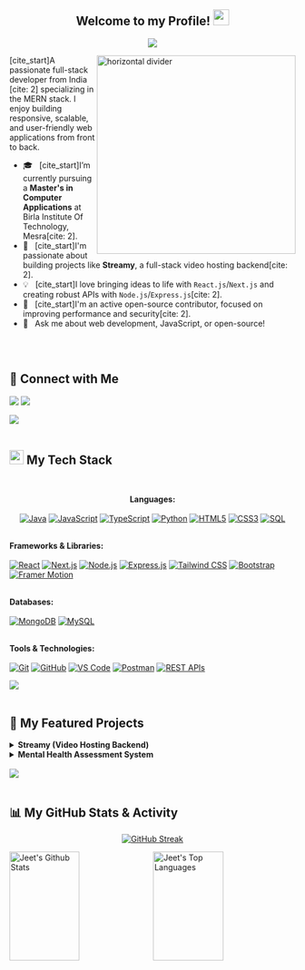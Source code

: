 <h2 align="center">
  Welcome to my Profile!
  <img src="https://media.giphy.com/media/hvRJCLFzcasrR4ia7z/giphy.gif" width="28">
</h2>

<p align="center">
  <a href="https://github.com/YOUR-GITHUB-USERNAME">
    <img src="https://readme-typing-svg.herokuapp.com/?lines=MERN+Stack+Developer;Full-Stack+Web+Developer;Always+Learning+New+Things&center=true&width=450&height=50">
  </a>
</p>

<p>
  <img align="right" width="350" src="https://user-images.githubusercontent.com/73097560/115834477-dbab4500-a447-11eb-908a-139a6edaec5c.gif" alt="horizontal divider">
</p>

[cite_start]A passionate full-stack developer from India [cite: 2] specializing in the MERN stack. I enjoy building responsive, scalable, and user-friendly web applications from front to back.

- 🎓 &nbsp; [cite_start]I’m currently pursuing a **Master's in Computer Applications** at Birla Institute Of Technology, Mesra[cite: 2].
- 🔭 &nbsp; [cite_start]I'm passionate about building projects like **Streamy**, a full-stack video hosting backend[cite: 2].
- 💡 &nbsp; [cite_start]I love bringing ideas to life with `React.js`/`Next.js` and creating robust APIs with `Node.js`/`Express.js`[cite: 2].
- 🤝 &nbsp; [cite_start]I'm an active open-source contributor, focused on improving performance and security[cite: 2].
- 💬 &nbsp; Ask me about web development, JavaScript, or open-source!

<br/>
<br/>

## 🔗 Connect with Me
<p align="left">
  <a href="mailto:iamjeet46@gmail.com"><img src="https://img.shields.io/badge/Gmail-D14836?style=for-the-badge&logo=gmail&logoColor=white"></a>
  <a href="YOUR-LINKEDIN-URL"><img src="https://img.shields.io/badge/LinkedIn-0A66C2?style=for-the-badge&logo=linkedin&logoColor=white"></a>
</p>

<img src="https://user-images.githubusercontent.com/73097560/115834477-dbab4500-a447-11eb-908a-139a6edaec5c.gif"><br><br>

## <img src="https://media2.giphy.com/media/QssGEmpkyEOhBCb7e1/giphy.gif?cid=ecf05e47a0n3gi1bfqntqmob8g9aid1oyj2wr3ds3mg700bl&rid=giphy.gif" width ="25"><b> My Tech Stack</b>
<br>

<p align="center">
  <strong>Languages:</strong><br/><br/>
  <a href="#"><img alt="Java" src="https://img.shields.io/badge/Java-ED8B00?style=for-the-badge&logo=openjdk&logoColor=white"></a>
  <a href="#"><img alt="JavaScript" src="https://img.shields.io/badge/JavaScript-F7DF1E?style=for-the-badge&logo=javascript&logoColor=black"></a>
  <a href="#"><img alt="TypeScript" src="https://img.shields.io/badge/TypeScript-3178C6?style=for-the-badge&logo=typescript&logoColor=white"></a>
  <a href="#"><img alt="Python" src="https://img.shields.io/badge/Python-3776AB?style=for-the-badge&logo=python&logoColor=white"></a>
  <a href="#"><img alt="HTML5" src="https://img.shields.io/badge/HTML5-E34F26?style=for-the-badge&logo=html5&logoColor=white"></a>
  <a href="#"><img alt="CSS3" src="https://img.shields.io/badge/CSS3-1572B6?style=for-the-badge&logo=css3&logoColor=white"></a>
  <a href="#"><img alt="SQL" src="https://img.shields.io/badge/SQL-4479A1?style=for-the-badge&logo=postgresql&logoColor=white"></a>
  <br/><br/>

  <strong>Frameworks & Libraries:</strong><br/><br/>
  <a href="#"><img alt="React" src="https://img.shields.io/badge/React-61DAFB?style=for-the-badge&logo=react&logoColor=black"></a>
  <a href="#"><img alt="Next.js" src="https://img.shields.io/badge/Next.js-000000?style=for-the-badge&logo=nextdotjs&logoColor=white"></a>
  <a href="#"><img alt="Node.js" src="https://img.shields.io/badge/Node.js-339933?style=for-the-badge&logo=nodedotjs&logoColor=white"></a>
  <a href="#"><img alt="Express.js" src="https://img.shields.io/badge/Express.js-000000?style=for-the-badge&logo=express&logoColor=white"></a>
  <a href="#"><img alt="Tailwind CSS" src="https://img.shields.io/badge/Tailwind_CSS-06B6D4?style=for-the-badge&logo=tailwindcss&logoColor=white"></a>
  <a href="#"><img alt="Bootstrap" src="https://img.shields.io/badge/Bootstrap-7952B3?style=for-the-badge&logo=bootstrap&logoColor=white"></a>
  <a href="#"><img alt="Framer Motion" src="https://img.shields.io/badge/Framer_Motion-0055FF?style=for-the-badge&logo=framer&logoColor=white"></a>
  <br/><br/>

  <strong>Databases:</strong><br/><br/>
  <a href="#"><img alt="MongoDB" src="https://img.shields.io/badge/MongoDB-47A248?style=for-the-badge&logo=mongodb&logoColor=white"></a>
  <a href="#"><img alt="MySQL" src="https://img.shields.io/badge/MySQL-4479A1?style=for-the-badge&logo=mysql&logoColor=white"></a>
  <br/><br/>
  
  <strong>Tools & Technologies:</strong><br/><br/>
  <a href="#"><img alt="Git" src="https://img.shields.io/badge/Git-F05032?style=for-the-badge&logo=git&logoColor=white"></a>
  <a href="#"><img alt="GitHub" src="https://img.shields.io/badge/GitHub-181717?style=for-the-badge&logo=github&logoColor=white"></a>
  <a href="#"><img alt="VS Code" src="https://img.shields.io/badge/VS_Code-007ACC?style=for-the-badge&logo=visualstudiocode&logoColor=white"></a>
  <a href="#"><img alt="Postman" src="https://img.shields.io/badge/Postman-FF6C37?style=for-the-badge&logo=postman&logoColor=white"></a>
  <a href="#"><img alt="REST APIs" src="https://img.shields.io/badge/REST_APIs-0277BD?style=for-the-badge&logo=icloud&logoColor=white"></a>
</p>

<img src="https://user-images.githubusercontent.com/73097560/115834477-dbab4500-a447-11eb-908a-139a6edaec5c.gif"><br><br>

## 🚀 My Featured Projects

<details>
  <summary><b>Streamy (Video Hosting Backend)</b></summary>
  <br/>
  - [cite_start]**Description:** A robust backend for a YouTube-like platform supporting video uploads, comments, likes/dislikes, and subscriptions[cite: 2].
  - [cite_start]**Technology:** Built with `Node.js`, `Express.js`, `MongoDB`, and `Mongoose`[cite: 2].
  - [cite_start]**Features:** Implemented secure user authentication using `JWT` and `Bcrypt` [cite: 2][cite_start], with a subscription system for content creators[cite: 2].
</details>

<details>
  <summary><b>Mental Health Assessment System</b></summary>
  <br/>
  - [cite_start]**Description:** A full-stack application that classifies mental health statements into five conditions with 91% accuracy[cite: 2].
  - [cite_start]**Technology:** Frontend built with `Next.js (TypeScript)` and `Tailwind CSS` [cite: 2][cite_start], featuring animations with `Framer Motion`[cite: 2]. [cite_start]The Python backend uses a `BERT` model[cite: 2].
  - [cite_start]**Features:** Includes a dynamic dashboard to visualize results for better user engagement[cite: 2].
</details>

<br/>
<img src="https://user-images.githubusercontent.com/73097560/115834477-dbab4500-a447-11eb-908a-139a6edaec5c.gif"><br><br>

## 📊 My GitHub Stats & Activity

<p align="center">
  <a href="https://github.com/YOUR-GITHUB-USERNAME">
    <img src="https://github-readme-streak-stats.herokuapp.com/?user=YOUR-GITHUB-USERNAME&theme=radical&border=7F3FBF&background=0D1117" alt="GitHub Streak"/>
  </a>
</p>

<a href="https://github.com/YOUR-GITHUB-USERNAME"><img alt="Jeet's Github Stats" src="https://github-readme-stats.vercel.app/api?username=YOUR-GITHUB-USERNAME&show_icons=true&count_private=true&theme=radical&border_color=7F3FBF&bg_color=0D1117&title_color=F85D7F&icon_color=F8D866" height="192px" width="49.5%"/></a>
<a href="https://github.com/YOUR-GITHUB-USERNAME"><img alt="Jeet's Top Languages" src="https://github-readme-stats.vercel.app/api/top-langs/?username=YOUR-GITHUB-USERNAME&langs_count=8&layout=compact&theme=radical&border_color=7F3FBF&bg_color=0D1117&title_color=F85D7F&icon_color=F8D866" height="192px" width="49.5%"/></a>
<br/>
